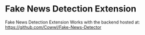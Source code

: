 # Fake News Detection Extension
 Fake News Detection Extension
Works with the backend hosted at: https://github.com/Cowwl/Fake-News-Detector
